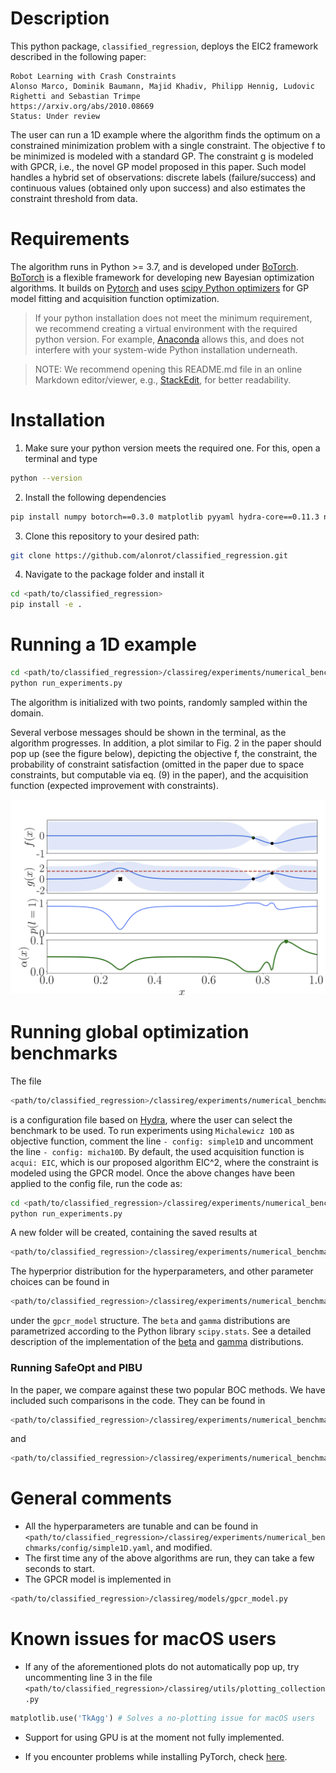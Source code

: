 Description
=========
This python package, `classified_regression`, deploys the EIC2 framework described in the following paper:

```
Robot Learning with Crash Constraints
Alonso Marco, Dominik Baumann, Majid Khadiv, Philipp Hennig, Ludovic Righetti and Sebastian Trimpe
https://arxiv.org/abs/2010.08669
Status: Under review
```

The user can run a 1D example where the algorithm finds the optimum on a constrained minimization problem with a single constraint. The objective f to be minimized is modeled with a standard GP. The constraint g is modeled with GPCR, i.e., the novel GP model proposed in this paper. Such model handles a hybrid set of observations: discrete labels (failure/success) and continuous values (obtained only upon success) and also estimates the constraint threshold from data.


Requirements
============

The algorithm runs in Python >= 3.7, and is developed under [BoTorch](https://botorch.org/). [BoTorch](https://botorch.org/) is a flexible framework for developing new Bayesian optimization algorithms. It builds on [Pytorch](https://pytorch.org/) and uses [scipy Python optimizers](https://docs.scipy.org/doc/scipy/reference/tutorial/optimize.html) for GP model fitting and acquisition function optimization. 

> If your python installation does not meet the minimum requirement, we recommend creating a virtual environment with the required python version. For example, [Anaconda](https://www.anaconda.com/distribution/) allows this, and does not interfere with your system-wide Python installation underneath. 

> NOTE: We recommend opening this README.md file in an online Markdown editor/viewer, e.g., [StackEdit](https://stackedit.io/app#), for better readability.

Installation 
============

1. Make sure your python version meets the required one. For this, open a terminal and type
```bash
python --version
```
2. Install the following dependencies
```bash
pip install numpy botorch==0.3.0 matplotlib pyyaml hydra-core==0.11.3 nlopt==2.6.2
```
3. Clone this repository to your desired path:
```bash
git clone https://github.com/alonrot/classified_regression.git
```
4. Navigate to the package folder and install it
```bash
cd <path/to/classified_regression>
pip install -e .
```

Running a 1D example
====================

```bash
cd <path/to/classified_regression>/classireg/experiments/numerical_benchmarks
python run_experiments.py
```

The algorithm is initialized with two points, randomly sampled within the domain.

Several verbose messages should be shown in the terminal, as the algorithm progresses. In addition, a plot similar to Fig. 2 in the paper should pop up (see the figure below), depicting the objective f, the constraint, the probability of constraint satisfaction (omitted in the paper due to space constraints, but computable via eq. (9) in the paper), and the acquisition function (expected improvement with constraints).

![1D example](pic_1D_example.png)

Running global optimization benchmarks
======================================

The file
```bash
<path/to/classified_regression>/classireg/experiments/numerical_benchmarks/config.yaml
```
is a configuration file based on [Hydra](https://hydra.cc/), where the user can select the benchmark to be used. To run experiments using `Michalewicz 10D` as objective function, comment the line `- config: simple1D` and uncomment the line `- config: micha10D`. By default, the used acquisition function is `acqui: EIC`, which is our proposed algorithm EIC^2, where the constraint is modeled using the GPCR model. Once the above changes have been applied to the config file, run the code as:

```bash
cd <path/to/classified_regression>/classireg/experiments/numerical_benchmarks
python run_experiments.py
```

A new folder will be created, containing the saved results at
```bash
<path/to/classified_regression>/classireg/experiments/numerical_benchmarks/micha10D/EIC_results/<folder_name>/data_0.yaml
```

The hyperprior distribution for the hyperparameters, and other parameter choices can be found in
```bash
<path/to/classified_regression>/classireg/experiments/numerical_benchmarks/config/micha10D.yaml
```
under the `gpcr_model` structure. The `beta` and `gamma` distributions are parametrized according to the Python library `scipy.stats`. See a detailed description of the implementation of the [beta](https://docs.scipy.org/doc/scipy/reference/generated/scipy.stats.beta.html) and [gamma](https://docs.scipy.org/doc/scipy/reference/generated/scipy.stats.gamma.html) distributions.

### Running SafeOpt and PIBU

In the paper, we compare against these two popular BOC methods. We have included such comparisons in the code. They can be found in
```bash
<path/to/classified_regression>/classireg/experiments/numerical_benchmarks/pibu/
```
and
```bash
<path/to/classified_regression>/classireg/experiments/numerical_benchmarks/run_safeopt.py
```

General comments
================

 * All the hyperparameters are tunable and can be found in `<path/to/classified_regression>/classireg/experiments/numerical_benchmarks/config/simple1D.yaml`, and modified.
 * The first time any of the above algorithms are run, they can take a few seconds to start.
 * The GPCR model is implemented in
```bash
<path/to/classified_regression>/classireg/models/gpcr_model.py
```

Known issues for macOS users
============================
 * If any of the aforementioned plots do not automatically pop up, try uncommenting line 3 in the file `<path/to/classified_regression>/classireg/utils/plotting_collection.py`
```python
matplotlib.use('TkAgg') # Solves a no-plotting issue for macOS users
```

 * Support for using GPU is at the moment not fully implemented.
 
 * If you encounter problems while installing PyTorch, check [here](https://pytorch.org/get-started/locally/).


